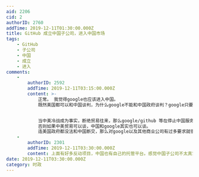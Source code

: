 ```yaml
---
aid: 2206
cid: 2
authorID: 2760
addTime: 2019-12-11T01:30:00.000Z
title: GitHub 成立中国子公司，进入中国市场
tags:
    - GitHub
    - 子公司
    - 中国
    - 成立
    - 进入
comments:
    -
        authorID: 2592
        addTime: 2019-12-11T03:15:00.000Z
        content: >-
            正常。 我觉得google也应该进入中国。
            既然美国都可以和中国谈判，为什么google不能和中国政府谈判？google只要能提供中国单用版就okay，只要不出卖国外用户的信息就好了。


            当中美冷战成为事实，断绝贸易往来，那么google/github 等在停止中国服务就好了。
            否则如果中美贸易可以谈，中国和google其实也可以谈。
            连美国政府都没法和中国断交，那么对google以及其他商业公司有过多要求就很可笑。 我对商业公司的道德要求都挺低的
    -
        authorID: 2301
        addTime: 2019-12-11T03:30:00.000Z
        content: 上面有好多反动项目，中国也有自己的托管平台。感觉中国子公司不太真实。当初全国ddos的伤github都忘了吗。
date: 2019-12-11T03:30:00.000Z
category: 时政
---
```



